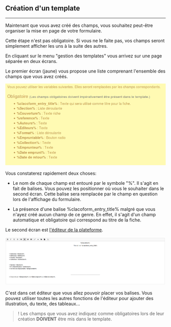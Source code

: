 ## Création d'un template
---
Maintenant que vous avez créé des champs, vous souhaitez peut-être organiser la mise en page de votre formulaire.

Cette étape n'est pas obligatoire. Si vous ne le faite pas, vos champs seront simplement afficher les uns à la suite des autres.

En cliquant sur le menu "gestion des templates" vous arrivez sur une page séparée en deux écrans.

Le premier écran (jaune) vous propose une liste comprenant l'ensemble des champs que vous avez créés. 

![](images/clacoform-fig21.png)

Vous constaterez rapidement deux choses:
    
* Le nom de chaque champ est entouré par le symbole "%". Il s'agit en fait de balises. Vous pouvez les positionner où vous le souhaiter dans le second écran. Cette balise sera remplacée par le champ en question lors de l'affichage du formulaire.  

* La présence d'une balise %clacoform_entry_title% malgré que vous n'ayez créé aucun champ de ce genre. En effet, il s'agit d'un champ automatique et obligatoire qui correspond au titre de la fiche.

Le second écran est [l'éditeur de la plateforme](/fr/resources/text-editor.md).

![](images/clacoform-fig22.png)

C'est dans cet éditeur que vous allez pouvoir placer vos balises. Vous pouvez utiliser toutes les autres fonctions de l'éditeur pour ajouter des illustration, du texte, des tableaux...


>! Les champs que vous avez indiquez comme obligatoires lors de leur création **DOIVENT** être mis dans le template. 




